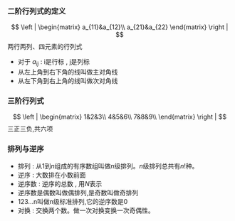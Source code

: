 ### 二阶行列式的定义
$$
\left | 
\begin{matrix}
a_{11}&a_{12}\\
a_{21}&a_{22}
\end{matrix}
\right |
$$
两行两列、四元素的行列式
- 对于 $a_{ij}$ : i是行标 , j是列标
- 从左上角到右下角的线叫做主对角线
- 从左下角到右上角的线叫做次对角线
### 三阶行列式
$$
\left | 
\begin{matrix}
1&2&3\\
4&5&6\\
7&8&9\\
\end{matrix}
\right |
$$
三正三负,共六项

### 排列与逆序
- 排列 : 从1到$n$组成的有序数组叫做$n$级排列。$n$级排列总共有$n!$种。
- 逆序 : 大数排在小数前面
- 逆序数 : 逆序的总数 , 用$N$表示
- 逆序数是偶数叫做偶排列,是奇数叫做奇排列
- 123...n叫做n级标准排列,它的逆序数是0
- 对换 : 交换两个数。做一次对换变换一次奇偶性。

